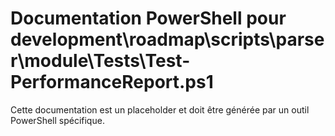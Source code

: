 # Documentation PowerShell pour development\roadmap\scripts\parser\module\Tests\Test-PerformanceReport.ps1

Cette documentation est un placeholder et doit être générée par un outil PowerShell spécifique.
